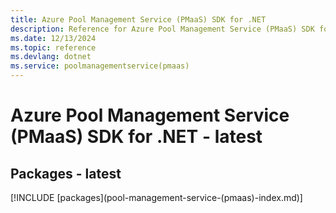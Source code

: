 ```yaml
---
title: Azure Pool Management Service (PMaaS) SDK for .NET
description: Reference for Azure Pool Management Service (PMaaS) SDK for .NET
ms.date: 12/13/2024
ms.topic: reference
ms.devlang: dotnet
ms.service: poolmanagementservice(pmaas)
---
```

# Azure Pool Management Service (PMaaS) SDK for .NET - latest
## Packages - latest
[!INCLUDE [packages](pool-management-service-(pmaas\)-index.md)]
